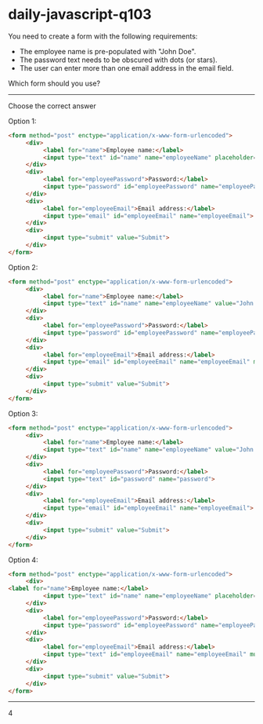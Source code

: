 # daily-javascript-q103

You need to create a form with the following requirements: 

* The employee name is pre-populated with "John Doe". 
* The password text needs to be obscured with dots (or stars). 
* The user can enter more than one email address in the email field. 

Which form should you use?
<hr/>
Choose the correct answer

Option 1:
```html
<form method="post" enctype="application/x-www-form-urlencoded">
     <div>
          <label for="name">Employee name:</label>
          <input type="text" id="name" name="employeeName" placeholder="John Doe">
     </div>
     <div>
          <label for="employeePassword">Password:</label>
          <input type="password" id="employeePassword" name="employeePassword">
     </div>
     <div>
          <label for="employeeEmail">Email address:</label>
          <input type="email" id="employeeEmail" name="employeeEmail">
     </div>
     <div>
          <input type="submit" value="Submit">
     </div>
</form>
```
Option 2:
```html
<form method="post" enctype="application/x-www-form-urlencoded">
     <div>
          <label for="name">Employee name:</label>
          <input type="text" id="name" name="employeeName" value="John Doe">
     </div>
     <div>
          <label for="employeePassword">Password:</label>
          <input type="password" id="employeePassword" name="employeePassword">
     </div>
     <div>
          <label for="employeeEmail">Email address:</label>
          <input type="email" id="employeeEmail" name="employeeEmail" multiple>
     </div>
     <div>
          <input type="submit" value="Submit">
     </div>
</form>
```
Option 3:
```html
<form method="post" enctype="application/x-www-form-urlencoded">
     <div>
          <label for="name">Employee name:</label>
          <input type="text" id="name" name="employeeName" value="John Doe">
     </div>
     <div>
          <label for="employeePassword">Password:</label>
          <input type="text" id="password" name="password">
     </div>
     <div>
          <label for="employeeEmail">Email address:</label>
          <input type="email" id="employeeEmail" name="employeeEmail">
     </div>
     <div>
          <input type="submit" value="Submit">
     </div>
</form>
```
Option 4:
```html
<form method="post" enctype="application/x-www-form-urlencoded">
     <div>
<label for="name">Employee name:</label>
          <input type="text" id="name" name="employeeName" placeholder="John Doe">
     </div>
     <div>
          <label for="employeePassword">Password:</label>
          <input type="password" id="employeePassword" name="employeePassword">
     </div>
     <div>
          <label for="employeeEmail">Email address:</label>
          <input type="text" id="employeeEmail" name="employeeEmail" multiple>
     </div>
     <div>
          <input type="submit" value="Submit">
     </div>
</form>
```
-------------
4
